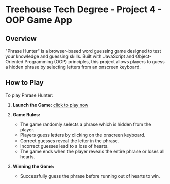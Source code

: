 # Treehouse Tech Degree - Project 4 - OOP Game App

## Overview

"Phrase Hunter" is a browser-based word guessing game designed to test your knowledge and guessing skills. Built with JavaScript and Object-Oriented Programming (OOP) principles, this project allows players to guess a hidden phrase by selecting letters from an onscreen keyboard.

## How to Play

To play Phrase Hunter:

1. **Launch the Game:**
    [click to play now](https://sallen1851.github.io/OOP-Game-App/)

2. **Game Rules:**
   - The game randomly selects a phrase which is hidden from the player.
   - Players guess letters by clicking on the onscreen keyboard.
   - Correct guesses reveal the letter in the phrase.
   - Incorrect guesses lead to a loss of hearts.
   - The game ends when the player reveals the entire phrase or loses all hearts.

3. **Winning the Game:**
   - Successfully guess the phrase before running out of hearts to win.
